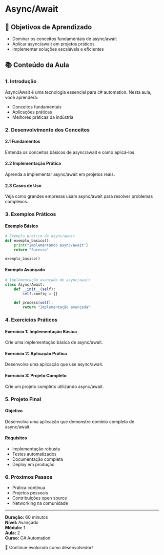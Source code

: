 # Async/Await

## 🎯 Objetivos de Aprendizado
- Dominar os conceitos fundamentais de async/await
- Aplicar async/await em projetos práticos
- Implementar soluções escaláveis e eficientes

## 📚 Conteúdo da Aula

### 1. Introdução
Async/Await é uma tecnologia essencial para c# automation. Nesta aula, você aprenderá:

- Conceitos fundamentais
- Aplicações práticas
- Melhores práticas da indústria

### 2. Desenvolvimento dos Conceitos

#### 2.1 Fundamentos
Entenda os conceitos básicos de async/await e como aplicá-los.

#### 2.2 Implementação Prática
Aprenda a implementar async/await em projetos reais.

#### 2.3 Casos de Uso
Veja como grandes empresas usam async/await para resolver problemas complexos.

### 3. Exemplos Práticos

#### Exemplo Básico
```python
# Exemplo prático de async/await
def exemplo_basico():
    print("Implementando async/await")
    return "Sucesso"

exemplo_basico()
```

#### Exemplo Avançado
```python
# Implementação avançada de async/await
class Async/Await:
    def __init__(self):
        self.config = {}
    
    def process(self):
        return "Implementação avançada"
```

### 4. Exercícios Práticos

#### Exercício 1: Implementação Básica
Crie uma implementação básica de async/await.

#### Exercício 2: Aplicação Prática
Desenvolva uma aplicação que use async/await.

#### Exercício 3: Projeto Completo
Crie um projeto completo utilizando async/await.

### 5. Projeto Final

#### Objetivo
Desenvolva uma aplicação que demonstre domínio completo de async/await.

#### Requisitos
- Implementação robusta
- Testes automatizados
- Documentação completa
- Deploy em produção

### 6. Próximos Passos

- Prática contínua
- Projetos pessoais
- Contribuições open source
- Networking na comunidade

---

**Duração:** 60 minutos  
**Nível:** Avançado  
**Módulo:** 1  
**Aula:** 2  
**Curso:** C# Automation

🎉 Continue evoluindo como desenvolvedor!
